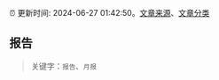:alarm_clock: 更新时间: 2024-06-27 01:42:50。[文章来源](/README.md)、[文章分类](/TAGS.md)

## 报告


> 关键字：`报告`、`月报`



